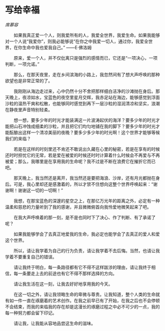 # 写给幸福

*席慕容*

　　如果我真正爱一个人，则我爱所有的人，我爱全世界，我爱生命。如果我能够对一个人说“我爱你”，则我必能够说“在你之中我爱一切人，通过你，我爱全世界，在你生命中我也爱我自己。” ——E·佛洛姆

　　原来，爱一个人，并不仅仳离只是强烈的感情而已，它还是“一项决心，一项判断，一项允诺。”

　　那么，在那天夜里，走在乡间滨海的小路上，我忽然间有了想大声呼唤的那种欲望也是非常正常的了。

　　我刚刚从海边走过来，心中仍然十分不舍把那样细白洁净的沙滩抛在身后。那天晚上，夜凉如水，宝蓝色的夜空里星月交辉，我赤足站在海边，能够感觉到浮面沙粒的温热干爽和松散，也能够同时感觉到再下一层沙粒的湿润清凉和坚实，浪潮在静夜里声音特别轻柔。

　　想一想，要多少年的时光才能装满这一片波涛起伏的海洋？要多少年的时光才能把山石冲蚀成细柔的沙粒，并且把它们均匀地铺在我的脚下？要多少年的时光才能酝酿出这样一个清凉美丽的夜晚？要多少多少年的时光啊！这个世界才能够等候我们的来临？

　　若是在这样的时刻里还不肯还不敢说出久藏在心里的秘密，若是在享有的时候还时时担忧它的无常，若是爱在被爱的时候还时时计算着什么时候会不再爱与不再被爱；那么，我哪里是在享用我的生命呢？我不过是不断在浪费它在摧折它而已吧。

　　那天晚上，我当然还是离开，我当然还是要把海浪、沙岸，还有月光都抛在身后。可是，我心里却还是感激着的，所以才禁不住想向这整个世界呼唤起来：“谢谢啊！谢谢这一切的一切啊！”

　　我想，在那宝蓝色的深邃的星空之上，在那亿万光年的距离之外，必定有一种温柔和慈悲的力量听到了我的感谢，并且微微俯首向我怜爱地微笑起来了吧。

　　在我大声呼唤着的那一刻，是不是也同时下了决心、作了判断、有了承诺了呢？

　　如果我能够学会了去真正地爱我的生命，我必定也能学会了去真正的爱人和爱这个世界。

　　所以，请让我学着为自己的行为负责，请让我学着不去后悔。当然，也请让我学着不要重复自己的错误。

　　请让我终于明白，每一条路径都有它不得不这样跋涉的理由，请让我终于相信，每一条要走上去的前途也有它不得不那样选择的方向。

　　请让我生活在这一刻，让我去好好地享用我的今天。

　　在这一切之外，请让我领略生命的卑微与尊贵。让我知道，整个人类的生命就有如一件一直在琢磨着的艺术创作。在我之前早已有了开始，在我之后也不会停顿不会结束，而我的来临我的存在却是这漫长的琢磨过程之中必不可少的一点，我的每一种努力都会留下印记。

　　请让我，让我能从容地品尝这生命的滋味。